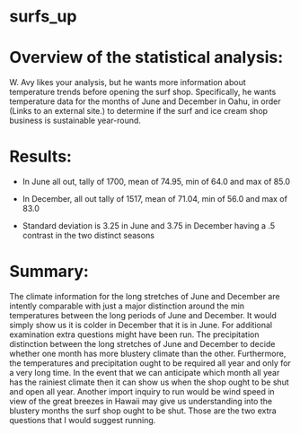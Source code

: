 # surfs_up

# Overview of the statistical analysis:

W. Avy likes your analysis, but he wants more information about temperature trends before opening the surf shop. Specifically, he wants temperature data for the months of June and December in Oahu, in order (Links to an external site.) to determine if the surf and ice cream shop business is sustainable year-round.

# Results:

- In June all out, tally of 1700, mean of 74.95, min of 64.0 and max of 85.0 

- In December, all out tally of 1517, mean of 71.04, min of 56.0 and max of 83.0 

- Standard deviation is 3.25 in June and 3.75 in December having a .5 contrast in the two distinct seasons

# Summary:

The climate information for the long stretches of June and December are intently comparable with just a major distinction around the min temperatures between the long periods of June and December. It would simply show us it is colder in December that it is in June. For additional examination extra questions might have been run. The precipitation distinction between the long stretches of June and December to decide whether one month has more blustery climate than the other. Furthermore, the temperatures and precipitation ought to be required all year and only for a very long time. In the event that we can anticipate which month all year has the rainiest climate then it can show us when the shop ought to be shut and open all year. Another import inquiry to run would be wind speed in view of the great breezes in Hawaii may give us understanding into the blustery months the surf shop ought to be shut. Those are the two extra questions that I would suggest running.
